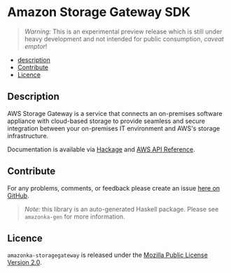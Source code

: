 # Amazon Storage Gateway SDK

> _Warning:_ This is an experimental preview release which is still under heavy development and not intended for public consumption, _caveat emptor_!

* [description](#description)
* [Contribute](#contribute)
* [Licence](#licence)

## Description

AWS Storage Gateway is a service that connects an on-premises software appliance with cloud-based storage to provide seamless and secure integration between your on-premises IT environment and AWS's storage infrastructure.

Documentation is available via [Hackage](http://hackage.haskell.org/package/amazonka-storagegateway)
and [AWS API Reference](http://docs.aws.amazon.com/storagegateway/latest/APIReference/Welcome.html).


## Contribute

For any problems, comments, or feedback please create an issue [here on GitHub](https://github.com/brendanhay/amazonka/issues).

> _Note:_ this library is an auto-generated Haskell package. Please see `amazonka-gen` for more information.


## Licence

`amazonka-storagegateway` is released under the [Mozilla Public License Version 2.0](http://www.mozilla.org/MPL/).
